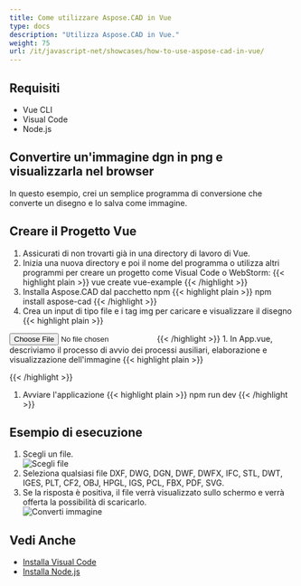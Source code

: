 ```yaml
---
title: Come utilizzare Aspose.CAD in Vue
type: docs
description: "Utilizza Aspose.CAD in Vue."
weight: 75
url: /it/javascript-net/showcases/how-to-use-aspose-cad-in-vue/
---
```


## Requisiti
- Vue CLI
- Visual Code
- Node.js

## Convertire un'immagine dgn in png e visualizzarla nel browser

In questo esempio, crei un semplice programma di conversione che converte un disegno e lo salva come immagine.

## Creare il Progetto Vue

1. Assicurati di non trovarti già in una directory di lavoro di Vue.
1. Inizia una nuova directory e poi il nome del programma o utilizza altri programmi per creare un progetto come Visual Code o WebStorm:
{{< highlight plain >}}
vue create vue-example
{{< /highlight >}}
1. Installa Aspose.CAD dal pacchetto npm
{{< highlight plain >}}
npm install aspose-cad
{{< /highlight >}}
1. Crea un input di tipo file e i tag img per caricare e visualizzare il disegno
{{< highlight plain >}}
<input id="file" type="file">
<img id="image" />
{{< /highlight >}}
1. In App.vue, descriviamo il processo di avvio dei processi ausiliari, elaborazione e visualizzazione dell'immagine
{{< highlight plain >}}
<script>
import {Drawing, PngOptions} from "aspose-cad";

export default{
  beforeCreate: function () {
    //necessario per avviare il processo di assemblaggio
    let recaptchaScript = document.createElement('script')
    recaptchaScript.setAttribute('src', '/node_modules/aspose-cad/dotnet.js')
    document.head.appendChild(recaptchaScript)

    let dotnet;
  },
  mounted() {
    window.addEventListener('load', this.onWindowLoad)
  },
  methods: {
    async onWindowLoad() {
      
      console.log("caricamento WASM...");
      await dotnet.boot();
      console.log("WASM caricato");

      document.querySelector('input').addEventListener('change', function() {
            const reader = new FileReader();
            reader.onload = function() {

              let arrayBuffer = this.result;
              let array = new Uint8Array(arrayBuffer);

              // CARICA
              let file = Image.load(array);
              console.log(file);

              // SALVA
              let exportedFilePromise = Image.save(array, new PngOptions());
              exportedFilePromise.then(exportedFile => {
                console.log(exportedFile);

                let urlCreator = window.URL || window.webkitURL;
                let blob = new Blob([exportedFile], { type: 'application/octet-stream' });
                let imageUrl = urlCreator.createObjectURL(blob);
                document.querySelector("#image").src = imageUrl;
              });
            }

            reader.readAsArrayBuffer(this.files[0]);
          },
          false);
    },
  },
}
</script>

<template>
  <header>
    <img alt="Logo Vue" class="logo" src="./assets/logo.svg" width="125" height="125" />
    <p>Esempio di aspose.cad per Vue.</p>
  </header>

  <main>
    <input id="file" type="file">
    <br/>
    <img id="image" />
  </main>
</template>

<style scoped>
header {
  line-height: 1.5;
}
main{
  text-align: center;
}

.logo {
  display: block;
  margin: 0 auto 2rem;
}

@media (min-width: 1024px) {
  header {
    display: flex;
    place-items: center;
    padding-right: calc(var(--section-gap) / 2);
  }


  header .wrapper {
    display: flex;
    place-items: flex-start;
    flex-wrap: wrap;
  }
}
</style>
{{< /highlight >}}
1. Avviare l'applicazione
{{< highlight plain >}}
npm run dev
{{< /highlight >}}

## Esempio di esecuzione

1. Scegli un file.<br>
![Scegli file](/cad/_assets/javascript-net/vue/choose-file.png)<br>
1. Seleziona qualsiasi file DXF, DWG, DGN, DWF, DWFX, IFC, STL, DWT, IGES, PLT, CF2, OBJ, HPGL, IGS, PCL, FBX, PDF, SVG.
1. Se la risposta è positiva, il file verrà visualizzato sullo schermo e verrà offerta la possibilità di scaricarlo.<br>
![Converti immagine](/cad/_assets/javascript-net/vue/convert-image.png)<br>

## Vedi Anche

- [Installa Visual Code](https://code.visualstudio.com/)
- [Installa Node.js](https://nodejs.org/en/)

